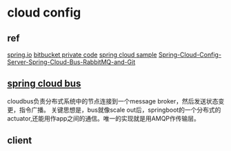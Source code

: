 # cloud config

## ref

[spring.io](https://cloud.spring.io/spring-cloud-config/)
[bitbucket private code](https://bitbucket.org/jeson_peng/configserver/)
[spring cloud sample](https://github.com/spring-cloud-samples/configserver.git)
[Spring-Cloud-Config-Server-Spring-Cloud-Bus-RabbitMQ-and-Git](Refreshable-Configuration-using-Spring-Cloud-Config-Server-Spring-Cloud-Bus-RabbitMQ-and-Git)

## [spring cloud bus](http://cloud.spring.io/spring-cloud-static/spring-cloud.html#_spring_cloud_bus)

cloudbus负责分布式系统中的节点连接到一个message broker，然后发送状态变更，指令广播。
关键思想是，bus就像scale out后，springboot的一个分布式的actuator,还能用作app之间的通信。唯一的实现就是用AMQP作传输层。

## client

